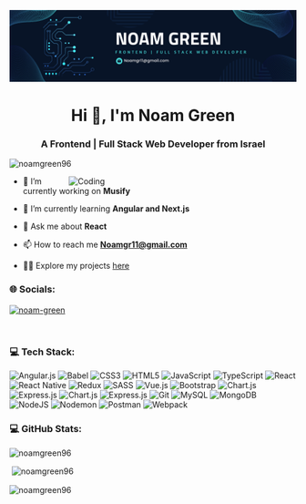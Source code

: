 
![MasterHead](Banner-img.png)


<h1 align="center">Hi 👋, I'm Noam Green</h1>
<h3 align="center">A Frontend | Full Stack Web Developer from Israel</h3>
<p align="left"> <img src="https://komarev.com/ghpvc/?username=noamgreen96&label=Profile%20views&color=0e75b6&style=flat" alt="noamgreen96" /> </p
<img align="right" alt="Coding" width="400" src="https://media.giphy.com/media/v1.Y2lkPTc5MGI3NjExZGRpbzBpYmIyejhsZHZoZXM3ZzU3emFxbWNzN2Fyam9pejF2dzRwaiZlcD12MV9pbnRlcm5hbF9naWZfYnlfaWQmY3Q9Zw/qgQUggAC3Pfv687qPC/giphy.gif">
<img align="right" alt="Coding" width="400" src="https://media.giphy.com/media/v1.Y2lkPTc5MGI3NjExZGRpbzBpYmIyejhsZHZoZXM3ZzU3emFxbWNzN2Fyam9pejF2dzRwaiZlcD12MV9pbnRlcm5hbF9naWZfYnlfaWQmY3Q9Zw/qgQUggAC3Pfv687qPC/giphy.gif">

- 🔭 I’m currently working on **Musify**

- 🌱 I’m currently learning **Angular and Next.js**

- 💬 Ask me about **React**

- 📫 How to reach me **Noamgr11@gmail.com**

- 👨‍💻 Explore my projects [here](https://noamgreen96.github.io/portfolio/)



<h3 align="left">🌐 Socials:</h3>
<p align="left">
<a href="https://www.linkedin.com/in/noam-green-3b597927b/" target="blank"><img align="center" src="https://raw.githubusercontent.com/rahuldkjain/github-profile-readme-generator/master/src/images/icons/Social/linked-in-alt.svg" alt="noam-green" height="30" width="40" /></a>
</p>
<br>

<h3 align="left">💻 Tech Stack:</h3>

![Angular.js](https://img.shields.io/badge/angular.js-%23E23237.svg?style=for-the-badge&logo=angularjs&logoColor=white)
![Babel](https://img.shields.io/badge/Babel-F9DC3e?style=for-the-badge&logo=babel&logoColor=black)
![CSS3](https://img.shields.io/badge/css3-%231572B6.svg?style=for-the-badge&logo=css3&logoColor=white)
![HTML5](https://img.shields.io/badge/html5-%23E34F26.svg?style=for-the-badge&logo=html5&logoColor=white)
![JavaScript](https://img.shields.io/badge/javascript-%23323330.svg?style=for-the-badge&logo=javascript&logoColor=%23F7DF1E)
![TypeScript](https://img.shields.io/badge/typescript-%23007ACC.svg?style=for-the-badge&logo=typescript&logoColor=white)
![React](https://img.shields.io/badge/react-%2320232a.svg?style=for-the-badge&logo=react&logoColor=%2361DAFB)
![React Native](https://img.shields.io/badge/react_native-%2320232a.svg?style=for-the-badge&logo=react&logoColor=%2361DAFB)
![Redux](https://img.shields.io/badge/redux-%23593d88.svg?style=for-the-badge&logo=redux&logoColor=white)
![SASS](https://img.shields.io/badge/SASS-hotpink.svg?style=for-the-badge&logo=SASS&logoColor=white)
![Vue.js](https://img.shields.io/badge/vuejs-%2335495e.svg?style=for-the-badge&logo=vuedotjs&logoColor=%234FC08D)
![Bootstrap](https://img.shields.io/badge/bootstrap-%238511FA.svg?style=for-the-badge&logo=bootstrap&logoColor=white)
![Chart.js](https://img.shields.io/badge/chart.js-F5788D.svg?style=for-the-badge&logo=chart.js&logoColor=white)
![Express.js](https://img.shields.io/badge/express.js-%23404d59.svg?style=for-the-badge&logo=express&logoColor=%2361DAFB)
![Chart.js](https://img.shields.io/badge/chart.js-F5788D.svg?style=for-the-badge&logo=chart.js&logoColor=white)
![Express.js](https://img.shields.io/badge/express.js-%23404d59.svg?style=for-the-badge&logo=express&logoColor=%2361DAFB)
![Git](https://img.shields.io/badge/git-%23F05033.svg?style=for-the-badge&logo=git&logoColor=white)
![MySQL](https://img.shields.io/badge/mysql-%2300f.svg?style=for-the-badge&logo=mysql&logoColor=white)
![MongoDB](https://img.shields.io/badge/MongoDB-%234ea94b.svg?style=for-the-badge&logo=mongodb&logoColor=white)
![NodeJS](https://img.shields.io/badge/node.js-6DA55F?style=for-the-badge&logo=node.js&logoColor=white)
![Nodemon](https://img.shields.io/badge/NODEMON-%23323330.svg?style=for-the-badge&logo=nodemon&logoColor=%BBDEAD)
![Postman](https://img.shields.io/badge/Postman-FF6C37?style=for-the-badge&logo=postman&logoColor=white)
![Webpack](https://img.shields.io/badge/webpack-%238DD6F9.svg?style=for-the-badge&logo=webpack&logoColor=black)


<h3 align="left">💻 GitHub Stats:</h3>
<p><img align="center" src="https://github-readme-stats.vercel.app/api/top-langs?username=noamgreen96&show_icons=true&locale=en&layout=compact" alt="noamgreen96" /></p>
<p>&nbsp;<img align="center" src="https://github-readme-stats.vercel.app/api?username=noamgreen96&show_icons=true&locale=en" alt="noamgreen96" /></p>
<p><img align="center" src="https://github-readme-streak-stats.herokuapp.com/?user=noamgreen96&" alt="noamgreen96" /></p>
